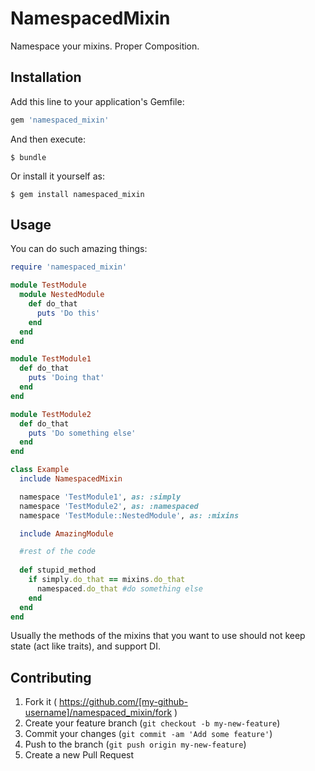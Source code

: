 # NamespacedMixin

Namespace your mixins. Proper Composition.

## Installation

Add this line to your application's Gemfile:

```ruby
gem 'namespaced_mixin'
```

And then execute:

    $ bundle

Or install it yourself as:

    $ gem install namespaced_mixin

## Usage
You can do such amazing things:

```ruby
require 'namespaced_mixin'

module TestModule
  module NestedModule
    def do_that
      puts 'Do this'
    end
  end
end

module TestModule1
  def do_that
    puts 'Doing that'
  end
end

module TestModule2
  def do_that
    puts 'Do something else'
  end
end

class Example
  include NamespacedMixin

  namespace 'TestModule1', as: :simply
  namespace 'TestModule2', as: :namespaced
  namespace 'TestModule::NestedModule', as: :mixins

  include AmazingModule

  #rest of the code
  
  def stupid_method
    if simply.do_that == mixins.do_that
      namespaced.do_that #do something else
    end
  end
end
```

Usually the methods of the mixins that you want to use should not keep state (act like traits),
and support DI.

## Contributing

1. Fork it ( https://github.com/[my-github-username]/namespaced_mixin/fork )
2. Create your feature branch (`git checkout -b my-new-feature`)
3. Commit your changes (`git commit -am 'Add some feature'`)
4. Push to the branch (`git push origin my-new-feature`)
5. Create a new Pull Request
